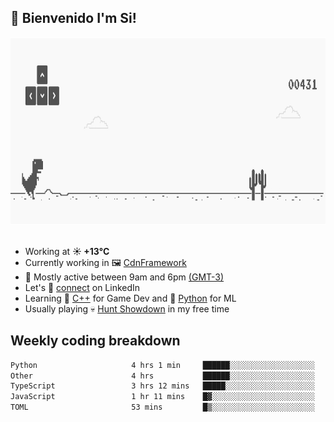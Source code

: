 <h2>👋 <b>Bienvenido I'm Si!&nbsp;</b></h2>

<section>
  <img src="./static/banner.gif" height=300 width=1000>
</section>

<br>

<ul>
  <li>
		<!--START_SECTION:weather-->
		Working at <b>☀️   +13°C</b>
		<!--END_SECTION:weather-->
  </li>
  <li>
    Currently working in 🖼️&nbsp;<a href=https://github.com/snapverse/cdn-framework target=_blank>CdnFramework</a>
  </li>
  <li>
    🚩 Mostly active between 9am and 6pm <a href=https://onlinealarmkur.com/world/es target=_blank>(GMT-3)</a>
  </li>
  <li>
    Let's 🔗&nbsp;<a href=https://www.linkedin.com/in/itssimmons target=_blank>connect</a> on LinkedIn
  </li>
  <li>
    Learning 👴&nbsp;<a href=https://images3.memedroid.com/images/UPLOADED755/65f2bce6734f6.webp target=_blank>C++</a> for Game Dev and 🐍&nbsp;<a href=https://qph.cf2.quoracdn.net/main-qimg-4472b6229cb75bf66ab531f3ebd4f975-lq target=_blank>Python</a> for ML
  </li>
  <li>
    Usually playing 💀&nbsp;<a href=https://www.huntshowdown.com target=_blank>Hunt Showdown</a> in my free time
  </li>
</ul>

<h2><b>Weekly coding breakdown </b></h2>

<!--START_SECTION:waka-->

```txt
Python                     4 hrs 1 min     ██████░░░░░░░░░░░░░░░░░░░   24.35 %
Other                      4 hrs           ██████░░░░░░░░░░░░░░░░░░░   24.24 %
TypeScript                 3 hrs 12 mins   █████░░░░░░░░░░░░░░░░░░░░   19.41 %
JavaScript                 1 hr 11 mins    █▓░░░░░░░░░░░░░░░░░░░░░░░   07.18 %
TOML                       53 mins         █▒░░░░░░░░░░░░░░░░░░░░░░░   05.45 %
```

<!--END_SECTION:waka-->
